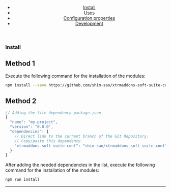 <section class="tutorial-section">
  <header>
    <ul>
      <li><a href="tutorial-en-install.html">Install</a></li>
      <li><a href="tutorial-en-uses.html">Uses</a></li>
      <li><a href="tutorial-en-properties.html">Configuration properties</a></li>
      <li><a href="tutorial-en-development.html">Development</a></li>
    </ul>
  </header>
<section>

# Install

## Method 1

Execute the following command for the installation of the modules:

```bash
npm install --save https://github.com/shim-sao/xtrmaddons-soft-suite-conf
```

## Method 2

```javascript
// Adding the file dependency package.json
{
  "name": "my-project",
  "version": "0.0.0",
  "dependencies": {
    // Direct link to the current branch of the Git Repository.
    // Copy/paste this dependency.
    "xtrmaddons-soft-suite-conf": "shim-sao/xtrmaddons-soft-suite-conf"
  }
}
```

After adding the needed dependencies in the list, execute the following command for the installation of the modules:

```bash
npm run install
```

---